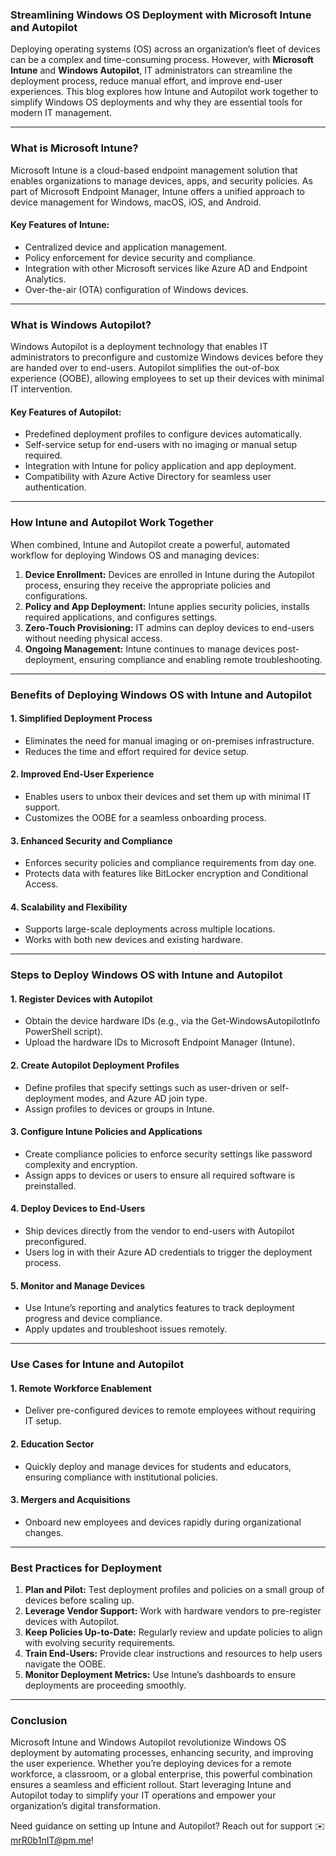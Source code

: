 ### **Streamlining Windows OS Deployment with Microsoft Intune and Autopilot**

Deploying operating systems (OS) across an organization’s fleet of devices can be a complex and time-consuming process. However, with **Microsoft Intune** and **Windows Autopilot**, IT administrators can streamline the deployment process, reduce manual effort, and improve end-user experiences. This blog explores how Intune and Autopilot work together to simplify Windows OS deployments and why they are essential tools for modern IT management.

---

### **What is Microsoft Intune?**
Microsoft Intune is a cloud-based endpoint management solution that enables organizations to manage devices, apps, and security policies. As part of Microsoft Endpoint Manager, Intune offers a unified approach to device management for Windows, macOS, iOS, and Android.

#### **Key Features of Intune:**
- Centralized device and application management.
- Policy enforcement for device security and compliance.
- Integration with other Microsoft services like Azure AD and Endpoint Analytics.
- Over-the-air (OTA) configuration of Windows devices.

---

### **What is Windows Autopilot?**
Windows Autopilot is a deployment technology that enables IT administrators to preconfigure and customize Windows devices before they are handed over to end-users. Autopilot simplifies the out-of-box experience (OOBE), allowing employees to set up their devices with minimal IT intervention.

#### **Key Features of Autopilot:**
- Predefined deployment profiles to configure devices automatically.
- Self-service setup for end-users with no imaging or manual setup required.
- Integration with Intune for policy application and app deployment.
- Compatibility with Azure Active Directory for seamless user authentication.

---

### **How Intune and Autopilot Work Together**
When combined, Intune and Autopilot create a powerful, automated workflow for deploying Windows OS and managing devices:

1. **Device Enrollment:** Devices are enrolled in Intune during the Autopilot process, ensuring they receive the appropriate policies and configurations.
2. **Policy and App Deployment:** Intune applies security policies, installs required applications, and configures settings.
3. **Zero-Touch Provisioning:** IT admins can deploy devices to end-users without needing physical access.
4. **Ongoing Management:** Intune continues to manage devices post-deployment, ensuring compliance and enabling remote troubleshooting.

---

### **Benefits of Deploying Windows OS with Intune and Autopilot**
#### **1. Simplified Deployment Process**
- Eliminates the need for manual imaging or on-premises infrastructure.
- Reduces the time and effort required for device setup.

#### **2. Improved End-User Experience**
- Enables users to unbox their devices and set them up with minimal IT support.
- Customizes the OOBE for a seamless onboarding process.

#### **3. Enhanced Security and Compliance**
- Enforces security policies and compliance requirements from day one.
- Protects data with features like BitLocker encryption and Conditional Access.

#### **4. Scalability and Flexibility**
- Supports large-scale deployments across multiple locations.
- Works with both new devices and existing hardware.

---

### **Steps to Deploy Windows OS with Intune and Autopilot**
#### **1. Register Devices with Autopilot**
- Obtain the device hardware IDs (e.g., via the Get-WindowsAutopilotInfo PowerShell script).
- Upload the hardware IDs to Microsoft Endpoint Manager (Intune).

#### **2. Create Autopilot Deployment Profiles**
- Define profiles that specify settings such as user-driven or self-deployment modes, and Azure AD join type.
- Assign profiles to devices or groups in Intune.

#### **3. Configure Intune Policies and Applications**
- Create compliance policies to enforce security settings like password complexity and encryption.
- Assign apps to devices or users to ensure all required software is preinstalled.

#### **4. Deploy Devices to End-Users**
- Ship devices directly from the vendor to end-users with Autopilot preconfigured.
- Users log in with their Azure AD credentials to trigger the deployment process.

#### **5. Monitor and Manage Devices**
- Use Intune’s reporting and analytics features to track deployment progress and device compliance.
- Apply updates and troubleshoot issues remotely.

---

### **Use Cases for Intune and Autopilot**
#### **1. Remote Workforce Enablement**
- Deliver pre-configured devices to remote employees without requiring IT setup.

#### **2. Education Sector**
- Quickly deploy and manage devices for students and educators, ensuring compliance with institutional policies.

#### **3. Mergers and Acquisitions**
- Onboard new employees and devices rapidly during organizational changes.

---

### **Best Practices for Deployment**
1. **Plan and Pilot:** Test deployment profiles and policies on a small group of devices before scaling up.
2. **Leverage Vendor Support:** Work with hardware vendors to pre-register devices with Autopilot.
3. **Keep Policies Up-to-Date:** Regularly review and update policies to align with evolving security requirements.
4. **Train End-Users:** Provide clear instructions and resources to help users navigate the OOBE.
5. **Monitor Deployment Metrics:** Use Intune’s dashboards to ensure deployments are proceeding smoothly.

---

### **Conclusion**
Microsoft Intune and Windows Autopilot revolutionize Windows OS deployment by automating processes, enhancing security, and improving the user experience. Whether you’re deploying devices for a remote workforce, a classroom, or a global enterprise, this powerful combination ensures a seamless and efficient rollout. Start leveraging Intune and Autopilot today to simplify your IT operations and empower your organization’s digital transformation.

Need guidance on setting up Intune and Autopilot? Reach out for support ✉️ [mrR0b1nIT@pm.me](mailto:mrR0b1nIT@pm.me)!

